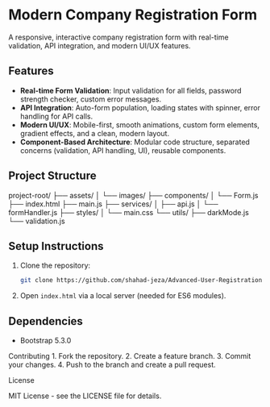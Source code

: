 # Modern Company Registration Form

A responsive, interactive company registration form with real-time validation, API integration, and modern UI/UX features.

## Features

- **Real-time Form Validation**: Input validation for all fields, password strength checker, custom error messages.
- **API Integration**: Auto-form population, loading states with spinner, error handling for API calls.
- **Modern UI/UX**: Mobile-first, smooth animations, custom form elements, gradient effects, and a clean, modern layout.
- **Component-Based Architecture**: Modular code structure, separated concerns (validation, API handling, UI), reusable components.

## Project Structure

project-root/
├── assets/
│   └── images/
├── components/
│   └── Form.js
├── index.html
├── main.js
├── services/
│   ├── api.js
│   └── formHandler.js
├── styles/
│   └── main.css
└── utils/
├── darkMode.js
└── validation.js

## Setup Instructions

1. Clone the repository:
   ```bash
   git clone https://github.com/shahad-jeza/Advanced-User-Registration-System-ELM-week1-project.git

2. Open `index.html` via a local server (needed for ES6 modules).

## Dependencies

- Bootstrap 5.3.0



Contributing
	1.	Fork the repository.
	2.	Create a feature branch.
	3.	Commit your changes.
	4.	Push to the branch and create a pull request.

License

MIT License - see the LICENSE file for details.
